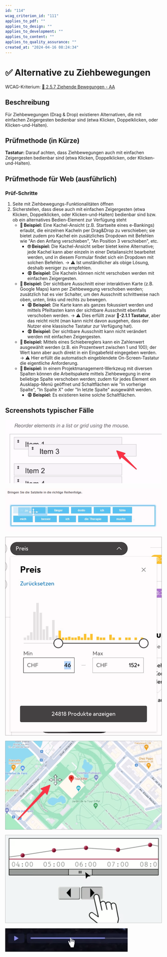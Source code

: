 ```yaml
---
id: "114"
wcag_criterion_id: "111"
applies_to_pdf: ""
applies_to_design: ""
applies_to_development: ""
applies_to_content: ""
applies_to_quality_assurance: ""
created_at: "2024-04-16 08:24:34"
---
```


# ✅ Alternative zu Ziehbewegungen

WCAG-Kriterium: [📜 2.5.7 Ziehende Bewegungen - AA](..)

## Beschreibung

Für Ziehbewegungen (Drag & Drop) existieren Alternativen, die mit einfachen Zeigergesten bedienbar sind (etwa Klicken, Doppelklicken, oder Klicken-und-Halten).

## Prüfmethode (in Kürze)

**Tastatur:** Darauf achten, dass Ziehbewegungen auch mit einfachen Zeigergesten bedienbar sind (etwa Klicken, Doppelklicken, oder Klicken-und-Halten).

## Prüfmethode für Web (ausführlich)

### Prüf-Schritte

1. Seite mit Ziehbewegungs-Funktionalitäten öffnen
1. Sicherstellen, dass diese auch mit einfachen Zeigergesten (etwa Klicken, Doppelklicken, oder Klicken-und-Halten) bedienbar sind bzw. ob ein alternatives Bedien-Element zur Verfügung steht
    - **🙂 Beispiel:** Eine Kachel-Ansicht (z.B. Startseite eines e-Bankings) erlaubt, die einzelnen Kacheln per Drag&Drop zu verschieben; sie bietet zudem pro Kachel ein zusätzliches Dropdown mit Befehlen wie "An den Anfang verschieben", "An Position 3 verschieben", etc.
        - **🙄 Beispiel:** Die Kachel-Ansicht selber bietet keine Alternative; jede Kachel kann aber einzeln in einer Detailansicht bearbeitet werden, und in diesem Formular findet sich ein Dropdown mit solchen Befehlen. → ⚠️ Ist umständlicher als obige Lösung, deshalb weniger zu empfehlen.
        - **😡 Beispiel:** Die Kacheln können nicht verschoben werden mit einfachen Zeigergesten.
    - **🙂 Beispiel:** Der sichtbare Ausschnitt einer interaktiven Karte (z.B. Google Maps) kann per Ziehbewegung verschoben werden; zusätzlich hat es vier Schalter, um den Ausschnitt schrittweise nach oben, unten, links und rechts zu bewegen.
        - **😡 Beispiel:** Die Karte kann als ganzes fokussiert werden und mittels Pfeiltasten kann der sichtbare Ausschnitt ebenfalls verschoben werden. → ⚠️ Dies erfüllt zwar **📜-2.1.1 Tastatur**, aber das reicht nicht (man kann nicht davon ausgehen, dass der Nutzer eine klassische Tastatur zur Verfügung hat).
        - **😡 Beispiel:** Der sichtbare Ausschnitt kann nicht verändert werden mit einfachen Zeigergesten.
    - **🙂 Beispiel:** Mittels eines Schiebereglers kann ein Zahlenwert ausgewählt werden (z.B. ein Prozentwert zwischen 1 und 100); der Wert kann aber auch direkt in ein Eingabefeld eingegeben werden. → ⚠️ Hier erfüllt die automatisch eingeblendete On-Screen-Tastatur die eigentliche Anforderung.
    - **🙂 Beispiel:** In einem Projektmanagement-Werkzeug mit diversen Spalten können die Arbeitspakete mittels Ziehbewegung in eine beliebige Spalte verschoben werden; zudem für jedes Element ein Ausklapp-Menü geöffnet und Schaltflächen wie "In vorherige Spalte", "In Spalte X" oder "In letzte Spalte" ausgewählt werden.
        - **😡 Beispiel:** Es existieren keine solche Schaltflächen.

## Screenshots typischer Fälle

![Per Drag&Drop sortierbare Liste](images/per-dragdrop-sortierbare-liste.png)

![Weitere solche Liste](images/weitere-solche-liste.png)

![Preis-Schieberegler mit manueller Eingabemöglichkeit](images/preis-schieberegler-mit-manueller-eingabemglichkeit.png)

![Karte, die mit Zeiger verschoben werden kann](images/karte-die-mit-zeiger-verschoben-werden-kann.png)

![Scrollbar, die über zwei Schalter auch mit einfacher Zeigereingabe benutzt werden kann](images/scrollbar-die-ber-zwei-schalter-auch-mit-einfacher-zeigereingabe-benutzt-werden-kann.png)

![Ein Audio-Player, dessen Wiedergabe-Position man per Slider verändern kann](images/ein-audio-player-dessen-wiedergabe-position-man-per-slider-verndern-kann.png)